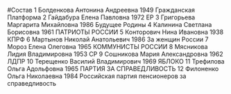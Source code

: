 #Состав
1 Болденкова Антонина Андреевна 1949 Гражданская Платформа
2 Гайдабура Елена Павловна 1972 ЕР
3 Григорьева Маргарита Михайловна 1986 Будущее Родины
4 Калинина Светлана Борисовна 1961 ПАТРИОТЫ РОССИИ
5 Конторович Нина Ивановна 1938 КПРФ
6 Мартынов Николай Анатольевич 1986 За женщин России
7 Мороз Елена Олеговна 1965 КОММУНИСТЫ РОССИИ
8 Мясникова Лидия Владимировна 1953 СР
9 Сошникова Мария Александровна 1962 ЛДПР
10 Терещенко Василий Владимирович 1969 ЯБЛОКО
11 Трефилова Ольга Адольфовна 1965 ПАРТИЯ ЗА СПРАВЕДЛИВОСТЬ
12 Филоненко Ольга Николаевна 1984 Российская партия пенсионеров за справедливость
